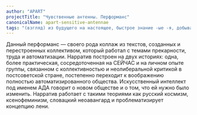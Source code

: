 ```yaml
---
author: "APART"
projectTitle: "Чувственные антенны. Перформанс"
canonicalName: apart-sensitive-antennae
tags: "(взгляд) из будущего на настоящее, быстрое знание -ые -я, добывающий капитализм, желание, мать-машина, практики самих себя, производственная драма, цифровой пролетариат, практика маленьких движений, extensions, спекулятивный синтез, язык и зубы креативности, протоколы самоорганизации, великий камень"
---
```

 Данный перформанс — своего рода коллаж из текстов, созданных и перестроенных коллективом, который работал с темами прекарности, труда и автоматизации. Нарратив построен на двух историях: одна, более практическая, сосредоточенная на СЕЙЧАС и на личном опыте группы, связанном с коллективностью и неолиберальной критикой в постсоветской стране, постепенно переходит к воображению полностью автоматизированного общества. Искусственный интеллект под именем АДА говорит о новом обществе и о том, что ей нужно было изменить. Нарратив работает с такими теориями как русский космизм, ксенофеминизм, словацкий неоавангард и проблематизирует концепцию лени.
